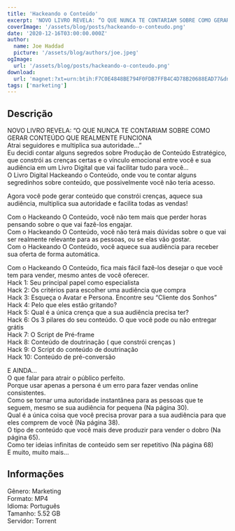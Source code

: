 ```yaml
---
title: 'Hackeando o Conteúdo'
excerpt: 'NOVO LIVRO REVELA: “O QUE NUNCA TE CONTARIAM SOBRE COMO GERAR CONTEÚDO QUE REALMENTE FUNCIONAAtrai seguidores e multiplica sua autoridade…”Eu decidi contar alguns segredos sobre Produção de Conteúdo Estratégico, que constrói as crenças certas e o vínculo emocional entre você e su'
coverImage: '/assets/blog/posts/hackeando-o-conteudo.png'
date: '2020-12-16T03:00:00.000Z'
author:
  name: Joe Haddad
  picture: '/assets/blog/authors/joe.jpeg'
ogImage:
  url: '/assets/blog/posts/hackeando-o-conteudo.png'
download:
  url: 'magnet:?xt=urn:btih:F7C0E4848BE794F0FDB7FFB4C4D78B20688EAD77&dn=Hackers%20do%20Marketing%20-%20Rafael%20Marques&tr=udp%3a%2f%2ftracker.openbittorrent.com%3a1337%2fannounce&tr=udp%3a%2f%2ftracker.opentrackr.org%3a1337%2fannounce'
tags: ['marketing']
---
```

<h2>Descrição</h2>
<p></p><p>NOVO LIVRO REVELA: “O QUE NUNCA TE CONTARIAM SOBRE COMO GERAR CONTEÚDO QUE REALMENTE FUNCIONA<br/>Atrai seguidores e multiplica sua autoridade…”<br/>Eu decidi contar alguns segredos sobre Produção de Conteúdo Estratégico, que constrói as crenças certas e o vínculo emocional entre você e sua audiência em um Livro Digital que vai facilitar tudo para você…<br/>O Livro Digital Hackeando o Conteúdo, onde vou te contar alguns segredinhos sobre conteúdo, que possivelmente você não teria acesso.</p><p>Agora você pode gerar conteúdo que constrói crenças, aquece sua audiência, multiplica sua autoridade e facilita todas as vendas!</p><p>Com o Hackeando O Conteúdo, você não tem mais que perder horas pensando sobre o que vai fazê-los engajar.<br/>Com o Hackeando O Conteúdo, você não terá mais dúvidas sobre o que vai ser realmente relevante para as pessoas, ou se elas vão gostar.<br/>Com o Hackeando O Conteúdo, você aquece sua audiência para receber sua oferta de forma automática.</p><p>Com o Hackeando O Conteúdo, fica mais fácil fazê-los desejar o que você tem para vender, mesmo antes de você oferecer.<br/>Hack 1: Seu principal papel como especialista<br/>Hack 2: Os critérios para escolher uma audiência que compra<br/>Hack 3: Esqueça o Avatar e Persona. Encontre seu “Cliente dos Sonhos”<br/>Hack 4: Pelo que eles estão gritando?<br/>Hack 5: Qual é a única crença que a sua audiência precisa ter?<br/>Hack 6: Os 3 pilares do seu conteúdo. O que você pode ou não entregar grátis<br/>Hack 7: O Script de Pré-frame<br/>Hack 8: Conteúdo de doutrinação ( que constrói crenças )<br/>Hack 9: O Script do conteúdo de doutrinação<br/>Hack 10: Conteúdo de pré-conversão</p><p>E AINDA…<br/>O que falar para atrair o público perfeito.<br/>Porque usar apenas a persona é um erro para fazer vendas online consistentes.<br/>Como se tornar uma autoridade instantânea para as pessoas que te seguem, mesmo se sua audiência for pequena (Na página 30).<br/>​Qual é a única coisa que você precisa provar para a sua audiência para que eles comprem de você (Na página 38).<br/>​O tipo de conteúdo que você mais deve produzir para vender o dobro (Na página 65).<br/>​Como ter ideias infinitas de conteúdo sem ser repetitivo (Na página 68)<br/>​E muito, muito mais…</p><h2>Informações</h2><p>Gênero: Marketing<br/>Formato: MP4<br/>Idioma: Português<br/>Tamanho: 5.52 GB<br/>Servidor: Torrent</p>